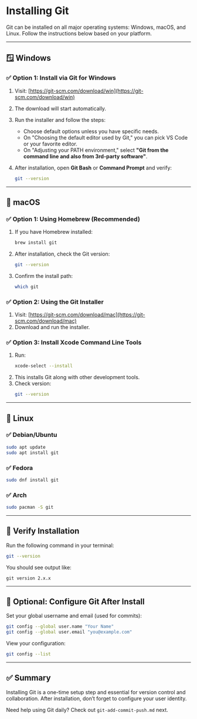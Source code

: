 # Installing Git

Git can be installed on all major operating systems: Windows, macOS, and Linux. Follow the instructions below based on your platform.

---

## 🪟 Windows

### ✅ Option 1: Install via Git for Windows

1. Visit: [https://git-scm.com/download/win](https://git-scm.com/download/win)  
2. The download will start automatically.  
3. Run the installer and follow the steps:  
   - Choose default options unless you have specific needs.  
   - On "Choosing the default editor used by Git," you can pick VS Code or your favorite editor.  
   - On "Adjusting your PATH environment," select **"Git from the command line and also from 3rd-party software"**.

4. After installation, open **Git Bash** or **Command Prompt** and verify:  
   ```bash
   git --version
   ```

---

## 🍎 macOS

### ✅ Option 1: Using Homebrew (Recommended)

1. If you have Homebrew installed:  
   ```bash
   brew install git
   ```
2. After installation, check the Git version:  
   ```bash
   git --version
   ```
3. Confirm the install path:  
   ```bash
   which git
   ```

### ✅ Option 2: Using the Git Installer

1. Visit: [https://git-scm.com/download/mac](https://git-scm.com/download/mac)  
2. Download and run the installer.

### ✅ Option 3: Install Xcode Command Line Tools

1. Run:  
   ```bash
   xcode-select --install
   ```
2. This installs Git along with other development tools.  
3. Check version:  
   ```bash
   git --version
   ```

---

## 🐧 Linux

### ✅ Debian/Ubuntu

```bash
sudo apt update
sudo apt install git
```

### ✅ Fedora

```bash
sudo dnf install git
```

### ✅ Arch

```bash
sudo pacman -S git
```

---

## 🔧 Verify Installation

Run the following command in your terminal:  
```bash
git --version
```

You should see output like:  
```
git version 2.x.x
```

---

## 👤 Optional: Configure Git After Install

Set your global username and email (used for commits):  
```bash
git config --global user.name "Your Name"
git config --global user.email "you@example.com"
```

View your configuration:  
```bash
git config --list
```

---

## ✅ Summary

Installing Git is a one-time setup step and essential for version control and collaboration. After installation, don’t forget to configure your user identity.

Need help using Git daily? Check out `git-add-commit-push.md` next.
